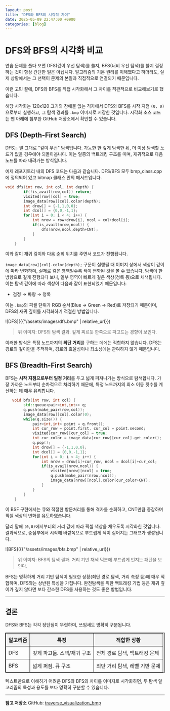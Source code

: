 ```yaml
---
layout: post
title: "DFS와 BFS의 시각적 차이"
date: 2025-05-09 22:47:00 +0900
categories: [blog]
---
```


# DFS와 BFS의 시각화 비교

연습 문제를 풀다 보면 DFS(깊이 우선 탐색)를 쓸지, BFS(너비 우선 탐색)를 쓸지 결정하는 것이 항상 간단한 일은 아닙니다. 알고리즘의 기본 원리를 이해했다고 하더라도, 실제 상황에서는 그 선택이 문제의 본질과 직접적으로 연결되기 때문입니다.

이런 고민 끝에, DFS와 BFS를 직접 시각화해서 그 차이를 직관적으로 비교해보기로 했습니다.

해당 시각화는 120x120 크기의 장애물 없는 격자에서 DFS와 BFS를 시작 지점 `(0, 0)`으로부터 실행하고, 그 탐색 경과를 `.bmp` 이미지로 저장한 것입니다. 시각화 소스 코드는 맨 아래에 첨부한 GitHub 저장소에서 확인할 수 있습니다.


## DFS (Depth-First Search)

DFS는 말 그대로 "깊이 우선" 탐색입니다. 가능한 한 깊게 탐색한 뒤, 더 이상 탐색할 노드가 없을 경우에야 되돌아옵니다. 이는 일종의 백트래킹 구조를 띠며, 재귀적으로 다음 노드를 따라 내려가는 방식입니다.

예제 레포지토리 내의 DFS 코드는 다음과 같습니다. DFS/BFS 모두 bmp_class.cpp에 정의되어 있고 bitmap 클래스 안의 메서드입니다.

```cpp
void dfs(int row, int col, int depth) {
        if(!is_avail(row,col)) return;
        visited[row][col] = true;
        image_data[row][col].color(depth);
        int drow[] = {-1,1,0,0};
        int dcol[] = {0,0,-1,1};
        for(int i = 0; i < 4; i++) {
            int nrow = row+drow[i], ncol = col+dcol[i];
            if(is_avail(nrow,ncol)) {
                dfs(nrow,ncol,depth+CNT);
            }
        }
    }
 ```

이와 같이 재귀 깊이와 다음 순회 위치룰 주면서 코드가 진행됩니다.

`image_data[row][col].color(depth);` 구문이 실행될 때 이미지 상에서 색상이 깊이에 따라 변화하며, 실제로 깊은 영역일수록 색이 변화된 것을 볼 수 있습니다. 탐색이 한 방향으로 깊게 진행되다 보니, 일부 영역이 빠르게 깊은 색상(청록 등)으로 채색됩니다.
이는 탐색 깊이에 따라 색상이 다음과 같이 표현되었기 때문입니다:

- 검정 → 파랑 → 청록

이는 `.bmp`의 픽셀 단위가 RGB 순서(Blue → Green → Red)로 저장되기 때문이며, DFS의 재귀 깊이를 시각화하기 적절한 방법입니다.

![DFS]({{"/assets/images/dfs.bmp" | relative_url}})

> 위 이미지: DFS의 탐색 결과. 깊게 찌르듯 한쪽으로 파고드는 경향이 보인다.

이러한 방식은 특정 노드까지의 **최단 거리**를 구하는 데에는 적합하지 않습니다. DFS는 경로의 깊이만을 추적하며, 경로의 효율성이나 최소성에는 관여하지 않기 때문입니다.

## BFS (Breadth-First Search)

BFS는 **시작 지점으로부터 일정 거리**를 두고 넓게 퍼져나가는 방식으로 탐색합니다. 가장 가까운 노드부터 순차적으로 처리하기 때문에, 특정 노드까지의 최소 이동 횟수를 계산하는 데 매우 유리합니다.

```cpp
   void bfs(int row, int col) {
        std::queue<pair<int,int>> q;
        q.push(make_pair(row,col));
        image_data[row][col].color(0);
        while(q.size()) {
            pair<int,int> point = q.front();
            int cur_row = point.first, cur_col = point.second;
            visited[cur_row][cur_col] = true;
            int cur_color = image_data[cur_row][cur_col].get_color();
            q.pop();
            int drow[] = {-1,1,0,0};
            int dcol[] = {0,0,-1,1};
            for(int i = 0; i < 4; i++) {
                int nrow = drow[i]+cur_row, ncol = dcol[i]+cur_col;
                if(is_avail(nrow,ncol)) {
                    visited[nrow][ncol] = true;
                    q.push(make_pair(nrow,ncol));
                    image_data[nrow][ncol].color(cur_color+CNT);
                }
            }
        }
    }
```

이 BSF 구현에서는 큐와 적절한 방문처리를 통해 격자를 순회하고, CNT만큼 증감하며 픽셀 색상의 변화를 유도하였습니다.

달리 말해 `(0,0)`에서부터의 거리 값에 따라 픽셀 색상을 채우도록 시각화한 것입니다. 결과적으로, 중심부에서 시작해 바깥쪽으로 부드럽게 색이 짙어지는 그래프가 생성됩니다.

![BFS]({{"/assets/images/bfs.bmp" | relative_url}})

> 위 이미지: BFS의 탐색 결과. 거리 기반 채색 덕분에 부드럽게 번지는 패턴을 보인다.

BFS는 명확하게 거리 기반 탐색이 필요한 상황(최단 경로 탐색, 거리 측정 등)에 매우 적합하며, DFS와는 상반된 특성을 가집니다.
완전탐색을 위한 백트래킹 기법 등은 재귀 깊이가 깊지 않다면 보다 간소한 DFS를 사용하는 것도 좋은 방법입니다.

---

## 결론

DFS와 BFS는 각각 장단점이 뚜렷하며, 쓰임새도 명확히 구분됩니다.

<div style="text-align: center;">
  <table style="border-collapse: collapse; width: 100%; border: 1px solid black;">
    <thead style="background-color: #f2f2f2;">
      <tr>
        <th style="border: 1px solid black; padding: 8px; text-align: center;">알고리즘</th>
        <th style="border: 1px solid black; padding: 8px; text-align: center;">특징</th>
        <th style="border: 1px solid black; padding: 8px; text-align: center;">적합한 상황</th>
      </tr>
    </thead>
    <tbody>
      <tr>
        <td style="border: 1px solid black; padding: 8px;">DFS</td>
        <td style="border: 1px solid black; padding: 8px;">깊게 파고듦. 스택/재귀 구조</td>
        <td style="border: 1px solid black; padding: 8px;">전체 경로 탐색, 백트래킹 문제</td>
      </tr>
      <tr>
        <td style="border: 1px solid black; padding: 8px;">BFS</td>
        <td style="border: 1px solid black; padding: 8px;">넓게 퍼짐. 큐 구조</td>
        <td style="border: 1px solid black; padding: 8px;">최단 거리 탐색, 레벨 기반 문제</td>
      </tr>
    </tbody>
  </table>
</div>

텍스트만으로 이해하기 어려운 DFS와 BFS의 차이를 이미지로 시각화하면, 두 탐색 알고리즘의 특성과 용도를 보다 명확히 구분할 수 있습니다.

---

**참고 저장소**
GitHub: [traverse\_visualization\_bmp](https://github.com/yoonjin67/traverse_visualization_bmp)

